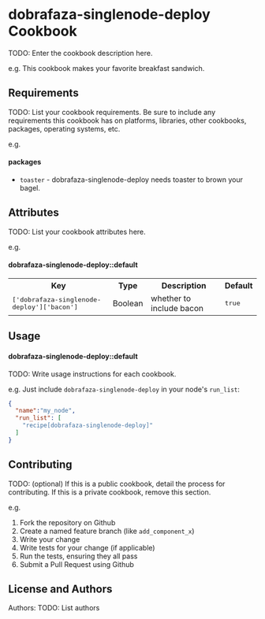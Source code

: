 dobrafaza-singlenode-deploy Cookbook
====================================
TODO: Enter the cookbook description here.

e.g.
This cookbook makes your favorite breakfast sandwich.

Requirements
------------
TODO: List your cookbook requirements. Be sure to include any requirements this cookbook has on platforms, libraries, other cookbooks, packages, operating systems, etc.

e.g.
#### packages
- `toaster` - dobrafaza-singlenode-deploy needs toaster to brown your bagel.

Attributes
----------
TODO: List your cookbook attributes here.

e.g.
#### dobrafaza-singlenode-deploy::default
<table>
  <tr>
    <th>Key</th>
    <th>Type</th>
    <th>Description</th>
    <th>Default</th>
  </tr>
  <tr>
    <td><tt>['dobrafaza-singlenode-deploy']['bacon']</tt></td>
    <td>Boolean</td>
    <td>whether to include bacon</td>
    <td><tt>true</tt></td>
  </tr>
</table>

Usage
-----
#### dobrafaza-singlenode-deploy::default
TODO: Write usage instructions for each cookbook.

e.g.
Just include `dobrafaza-singlenode-deploy` in your node's `run_list`:

```json
{
  "name":"my_node",
  "run_list": [
    "recipe[dobrafaza-singlenode-deploy]"
  ]
}
```

Contributing
------------
TODO: (optional) If this is a public cookbook, detail the process for contributing. If this is a private cookbook, remove this section.

e.g.
1. Fork the repository on Github
2. Create a named feature branch (like `add_component_x`)
3. Write your change
4. Write tests for your change (if applicable)
5. Run the tests, ensuring they all pass
6. Submit a Pull Request using Github

License and Authors
-------------------
Authors: TODO: List authors
